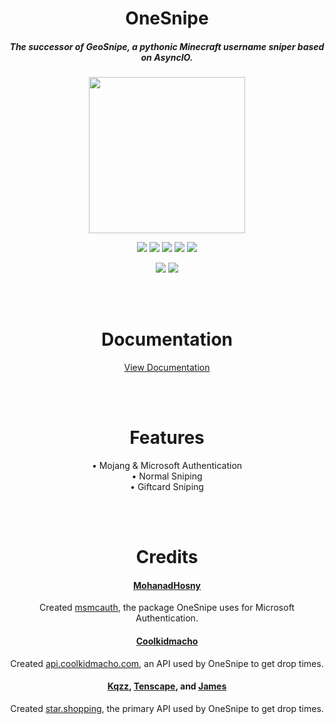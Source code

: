<div align="center">
  
  # OneSnipe
  ##### The successor of GeoSnipe, a pythonic Minecraft username sniper based on AsyncIO.

  <a href="https://onesnipe.xyz">
    <img src="https://user-images.githubusercontent.com/87452561/130331966-03b268f4-6a97-4d4b-9e68-1932c1b8d3f5.png" width="250">
  </a>

  [![](https://img.shields.io/github/contributors/Geographs/OneSnipe)](https://github.com/Geographs/OneSnipe/graphs/contributors)
  [![](https://img.shields.io/github/forks/Geographs/OneSnipe)](https://github.com/Geographs/OneSnipe/network/members)
  [![](https://img.shields.io/github/stars/Geographs/OneSnipe)](https://github.com/Geographs/OneSnipe/stargazers)
  [![](https://img.shields.io/github/issues/Geographs/OneSnipe)](https://github.com/Geographs/OneSnipe/issues)
  [![](https://img.shields.io/github/license/Geographs/OneSnipe)](https://github.com/Geographs/OneSnipe/blob/main/LICENSE)

  [![](https://www.codefactor.io/repository/github/geographs/onesnipe/badge)](https://www.codefactor.io/repository/github/geographs/onesnipe)
  [![](https://img.shields.io/lgtm/grade/python/g/Geographs/OneSnipe)](https://lgtm.com/projects/g/Geographs/OneSnipe)

  <br><br>

  # Documentation
  [View Documentation](https://docs.onesnipe.xyz/)

  <br><br>

  # Features
  • Mojang & Microsoft Authentication<br>
  • Normal Sniping<br>
  • Giftcard Sniping<br>

  <br><br>

  <h1>Credits</h1>

  #### [MohanadHosny](https://github.com/MohanadHosny)
  Created [msmcauth](https://pypi.org/project/msmcauth/0.0.3/), the package OneSnipe uses for Microsoft Authentication.
  
  #### [Coolkidmacho](https://github.com/Coolkidmacho)
  Created [api.coolkidmacho.com](https://api.coolkidmacho.com/), an API used by OneSnipe to get drop times.
  
  #### [Kqzz](https://github.com/Kqzz), [Tenscape](https://github.com/tenscape), and [James](https://github.com/sneakers)
  Created [star.shopping](http://star.shopping/), the primary API used by OneSnipe to get drop times.  

</div>
